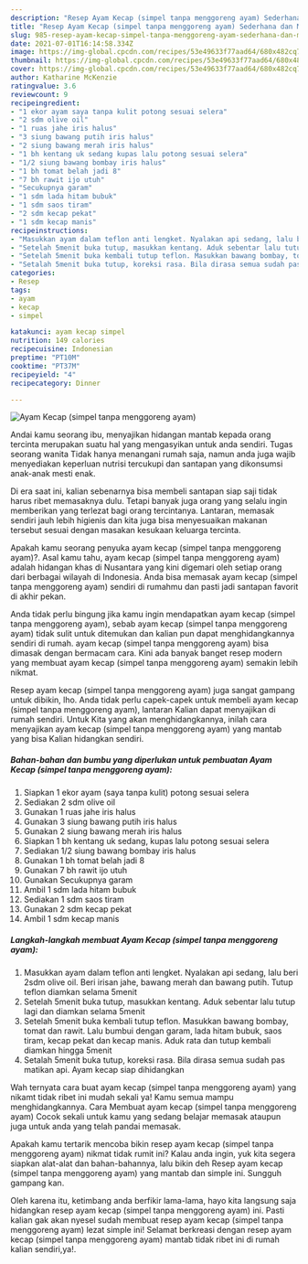 ```yaml
---
description: "Resep Ayam Kecap (simpel tanpa menggoreng ayam) Sederhana dan Mudah Dibuat"
title: "Resep Ayam Kecap (simpel tanpa menggoreng ayam) Sederhana dan Mudah Dibuat"
slug: 985-resep-ayam-kecap-simpel-tanpa-menggoreng-ayam-sederhana-dan-mudah-dibuat
date: 2021-07-01T16:14:58.334Z
image: https://img-global.cpcdn.com/recipes/53e49633f77aad64/680x482cq70/ayam-kecap-simpel-tanpa-menggoreng-ayam-foto-resep-utama.jpg
thumbnail: https://img-global.cpcdn.com/recipes/53e49633f77aad64/680x482cq70/ayam-kecap-simpel-tanpa-menggoreng-ayam-foto-resep-utama.jpg
cover: https://img-global.cpcdn.com/recipes/53e49633f77aad64/680x482cq70/ayam-kecap-simpel-tanpa-menggoreng-ayam-foto-resep-utama.jpg
author: Katharine McKenzie
ratingvalue: 3.6
reviewcount: 9
recipeingredient:
- "1 ekor ayam saya tanpa kulit potong sesuai selera"
- "2 sdm olive oil"
- "1 ruas jahe iris halus"
- "3 siung bawang putih iris halus"
- "2 siung bawang merah iris halus"
- "1 bh kentang uk sedang kupas lalu potong sesuai selera"
- "1/2 siung bawang bombay iris halus"
- "1 bh tomat belah jadi 8"
- "7 bh rawit ijo utuh"
- "Secukupnya garam"
- "1 sdm lada hitam bubuk"
- "1 sdm saos tiram"
- "2 sdm kecap pekat"
- "1 sdm kecap manis"
recipeinstructions:
- "Masukkan ayam dalam teflon anti lengket. Nyalakan api sedang, lalu beri 2sdm olive oil. Beri irisan jahe, bawang merah dan bawang putih. Tutup teflon diamkan selama 5menit"
- "Setelah 5menit buka tutup, masukkan kentang. Aduk sebentar lalu tutup lagi dan diamkan selama 5menit"
- "Setelah 5menit buka kembali tutup teflon. Masukkan bawang bombay, tomat dan rawit. Lalu bumbui dengan garam, lada hitam bubuk, saos tiram, kecap pekat dan kecap manis. Aduk rata dan tutup kembali diamkan hingga 5menit"
- "Setalah 5menit buka tutup, koreksi rasa. Bila dirasa semua sudah pas matikan api. Ayam kecap siap dihidangkan"
categories:
- Resep
tags:
- ayam
- kecap
- simpel

katakunci: ayam kecap simpel 
nutrition: 149 calories
recipecuisine: Indonesian
preptime: "PT10M"
cooktime: "PT37M"
recipeyield: "4"
recipecategory: Dinner

---
```



![Ayam Kecap (simpel tanpa menggoreng ayam)](https://img-global.cpcdn.com/recipes/53e49633f77aad64/680x482cq70/ayam-kecap-simpel-tanpa-menggoreng-ayam-foto-resep-utama.jpg)

Andai kamu seorang ibu, menyajikan hidangan mantab kepada orang tercinta merupakan suatu hal yang mengasyikan untuk anda sendiri. Tugas seorang  wanita Tidak hanya menangani rumah saja, namun anda juga wajib menyediakan keperluan nutrisi tercukupi dan santapan yang dikonsumsi anak-anak mesti enak.

Di era  saat ini, kalian sebenarnya bisa membeli santapan siap saji tidak harus ribet memasaknya dulu. Tetapi banyak juga orang yang selalu ingin memberikan yang terlezat bagi orang tercintanya. Lantaran, memasak sendiri jauh lebih higienis dan kita juga bisa menyesuaikan makanan tersebut sesuai dengan masakan kesukaan keluarga tercinta. 



Apakah kamu seorang penyuka ayam kecap (simpel tanpa menggoreng ayam)?. Asal kamu tahu, ayam kecap (simpel tanpa menggoreng ayam) adalah hidangan khas di Nusantara yang kini digemari oleh setiap orang dari berbagai wilayah di Indonesia. Anda bisa memasak ayam kecap (simpel tanpa menggoreng ayam) sendiri di rumahmu dan pasti jadi santapan favorit di akhir pekan.

Anda tidak perlu bingung jika kamu ingin mendapatkan ayam kecap (simpel tanpa menggoreng ayam), sebab ayam kecap (simpel tanpa menggoreng ayam) tidak sulit untuk ditemukan dan kalian pun dapat menghidangkannya sendiri di rumah. ayam kecap (simpel tanpa menggoreng ayam) bisa dimasak dengan bermacam cara. Kini ada banyak banget resep modern yang membuat ayam kecap (simpel tanpa menggoreng ayam) semakin lebih nikmat.

Resep ayam kecap (simpel tanpa menggoreng ayam) juga sangat gampang untuk dibikin, lho. Anda tidak perlu capek-capek untuk membeli ayam kecap (simpel tanpa menggoreng ayam), lantaran Kalian dapat menyajikan di rumah sendiri. Untuk Kita yang akan menghidangkannya, inilah cara menyajikan ayam kecap (simpel tanpa menggoreng ayam) yang mantab yang bisa Kalian hidangkan sendiri.

<!--inarticleads1-->

##### Bahan-bahan dan bumbu yang diperlukan untuk pembuatan Ayam Kecap (simpel tanpa menggoreng ayam):

1. Siapkan 1 ekor ayam (saya tanpa kulit) potong sesuai selera
1. Sediakan 2 sdm olive oil
1. Gunakan 1 ruas jahe iris halus
1. Gunakan 3 siung bawang putih iris halus
1. Gunakan 2 siung bawang merah iris halus
1. Siapkan 1 bh kentang uk sedang, kupas lalu potong sesuai selera
1. Sediakan 1/2 siung bawang bombay iris halus
1. Gunakan 1 bh tomat belah jadi 8
1. Gunakan 7 bh rawit ijo utuh
1. Gunakan Secukupnya garam
1. Ambil 1 sdm lada hitam bubuk
1. Sediakan 1 sdm saos tiram
1. Gunakan 2 sdm kecap pekat
1. Ambil 1 sdm kecap manis




<!--inarticleads2-->

##### Langkah-langkah membuat Ayam Kecap (simpel tanpa menggoreng ayam):

1. Masukkan ayam dalam teflon anti lengket. Nyalakan api sedang, lalu beri 2sdm olive oil. Beri irisan jahe, bawang merah dan bawang putih. Tutup teflon diamkan selama 5menit
1. Setelah 5menit buka tutup, masukkan kentang. Aduk sebentar lalu tutup lagi dan diamkan selama 5menit
1. Setelah 5menit buka kembali tutup teflon. Masukkan bawang bombay, tomat dan rawit. Lalu bumbui dengan garam, lada hitam bubuk, saos tiram, kecap pekat dan kecap manis. Aduk rata dan tutup kembali diamkan hingga 5menit
1. Setalah 5menit buka tutup, koreksi rasa. Bila dirasa semua sudah pas matikan api. Ayam kecap siap dihidangkan




Wah ternyata cara buat ayam kecap (simpel tanpa menggoreng ayam) yang nikamt tidak ribet ini mudah sekali ya! Kamu semua mampu menghidangkannya. Cara Membuat ayam kecap (simpel tanpa menggoreng ayam) Cocok sekali untuk kamu yang sedang belajar memasak ataupun juga untuk anda yang telah pandai memasak.

Apakah kamu tertarik mencoba bikin resep ayam kecap (simpel tanpa menggoreng ayam) nikmat tidak rumit ini? Kalau anda ingin, yuk kita segera siapkan alat-alat dan bahan-bahannya, lalu bikin deh Resep ayam kecap (simpel tanpa menggoreng ayam) yang mantab dan simple ini. Sungguh gampang kan. 

Oleh karena itu, ketimbang anda berfikir lama-lama, hayo kita langsung saja hidangkan resep ayam kecap (simpel tanpa menggoreng ayam) ini. Pasti kalian gak akan nyesel sudah membuat resep ayam kecap (simpel tanpa menggoreng ayam) lezat simple ini! Selamat berkreasi dengan resep ayam kecap (simpel tanpa menggoreng ayam) mantab tidak ribet ini di rumah kalian sendiri,ya!.


